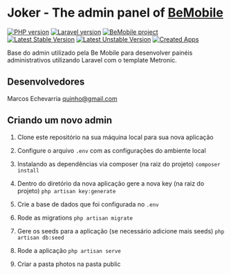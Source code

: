 # Joker - The admin panel of [BeMobile](http://bemobile.cc)

[![PHP version](https://img.shields.io/packagist/php-v/symfony/symfony.svg)](https://travis-ci.org/laravel/framework)
[![Laravel version](https://img.shields.io/badge/Laravel-v5.6-brightgreen.svg)](https://travis-ci.org/laravel/framework)
[![BeMobile project](https://img.shields.io/badge/admin-BeMobile-blue.svg)](http://bemobile.cc)
[![Latest Stable Version](https://img.shields.io/badge/stable-v1.2.0-2d9cd2.svg)](http://bemobile.cc)
[![Latest Unstable Version](https://img.shields.io/badge/unstable-v1.3.0-orange.svg)](http://bemobile.cc)
[![Created Apps](https://img.shields.io/badge/apps-5-ff69b4.svg)](http://bemobile.cc)




Base do admin utilizado pela Be Mobile para desenvolver painéis administrativos utilizando Laravel com o template Metronic. 

## Desenvolvedores

Marcos Echevarria quinho@gmail.com

## Criando um novo admin

1. Clone este repositório na sua máquina local para sua nova aplicação

2. Configure o arquivo `.env` com as configurações do ambiente local

3. Instalando as dependências via composer (na raiz do projeto)
```composer install```

4. Dentro do diretório da nova aplicação gere a nova key (na raiz do projeto)
```php artisan key:generate```

5. Crie a base de dados que foi configurada no `.env`

6. Rode as migrations
```php artisan migrate```

7. Gere os seeds para a aplicação (se necessário adicione mais seeds)
```php artisan db:seed```

8. Rode a aplicação
```php artisan serve```

9. Criar a pasta photos na pasta public
